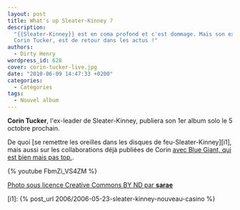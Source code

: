 ```yaml
---
layout: post
title: What's up Sleater-Kinney ?
description:
  "{{Sleater-Kinney}} est en coma profond et c'est dommage. Mais son ex-leader,
  Corin Tucker, est de retour dans les actus !"
authors:
  - Dirty Henry
wordpress_id: 628
cover: corin-tucker-live.jpg
date: "2010-06-09 14:47:33 +0200"
categories:
  - Catégories
tags:
  - Nouvel album
---
```


**Corin Tucker**, l'ex-leader de Sleater-Kinney, publiera son 1er album solo le
5 octobre prochain.

De quoi [se remettre les oreilles dans les disques de feu-Sleater-Kinney][i1],
mais aussi sur les collaborations déjà publiées de Corin
[avec Blue Giant, qui est bien mais pas top.](http://pitchfork.com/news/39041-hear-blue-giants-corin-tucker-collab/).

{% youtube FbmZi_VS4ZM %}

[Photo sous licence Creative Commons BY ND par **sarae**](http://www.flickr.com/photos/sarae/234801351/)

[i1]: {% post_url 2006/2006-05-23-sleater-kinney-nouveau-casino %}
